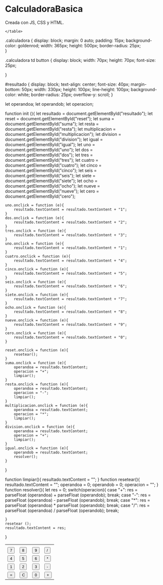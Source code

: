 # CalculadoraBasica
Creada con JS, CSS y HTML.

<!DOCTYPE html>
<html lang="en">
<head>
    <meta charset="UTF-8">
    <meta http-equiv="X-UA-Compatible" content="IE=edge">
    <meta name="viewport" content="width=device-width, initial-scale=1.0">
    <title>Calculadora básica.</title>
    <link rel="stylesheet" href="Calculadora.css">
</head>
<body onload ="init();">
    <table class="calculadora">
        <tr>
            <td colspan="4"><span id="resultado"></span></td>
        </tr>
        <tr>
            <td><button id="siete">7</button></td>
            <td><button id="ocho">8</button></td>
            <td><button id="nueve">9</button></td>
            <td><button id="division">/</button></td>
        </tr>
        <tr>
            <td><button id="cuatro">4</button></td>
            <td><button id="cinco">5</button></td>
            <td><button id="seis">6</button></td>
            <td><button id="multiplicacion">*</button></td>
        </tr>
        <tr>
            <td><button id="uno">1</button></td>
            <td><button id="dos">2</button></td>
            <td><button id="tres">3</button></td>
            <td><button id="resta">-</button></td>
        </tr>
        <tr>
            <td><button id="igual">=</button></td>
            <td><button id="reset">C</button></td>
            <td><button id="cero">0</button></td>
            <td><button id="suma">+</button></td>
        </tr>

    </table>
    
</body>
<script src="Calculadora.js"></script>
</html>

.calculadora {
    display: block;
    margin: 0 auto;
    padding: 15px;
    background-color: goldenrod;
    width: 365px;
    height: 500px;
    border-radius: 25px;    
}

.calculadora td button {
    display: block;
    width: 70px;
    height: 70px;
    font-size: 25px;
    
}

#resultado {
    display: block;
    text-align: center;
    font-size: 40px;
    margin-bottom: 50px;
    width: 330px;
    height: 100px;
    line-height: 100px;
    background-color: white;
    border-radius: 25px;
    overflow-y: scroll;
}

let operandoa;
let operandob;
let operacion;

function init (){
    let resultado = document.getElementById("resultado");
    let reset = document.getElementById("reset");
    let suma = document.getElementById("suma");
    let resta = document.getElementById("resta");
    let multiplicacion = document.getElementById("multiplicacion");
    let division = document.getElementById("division");
    let igual = document.getElementById("igual");
    let uno = document.getElementById("uno");
    let dos = document.getElementById("dos");
    let tres = document.getElementById("tres");
    let cuatro = document.getElementById("cuatro");
    let cinco = document.getElementById("cinco");
    let seis = document.getElementById("seis");
    let siete = document.getElementById("siete");
    let ocho = document.getElementById("ocho");
    let nueve = document.getElementById("nueve");
    let cero = document.getElementById("cero");

    uno.onclick = function (e){
        resultado.textContent = resultado.textContent + "1";
    }
    dos.onclick = function (e){
        resultado.textContent = resultado.textContent + "2";
    }
    tres.onclick = function (e){
        resultado.textContent = resultado.textContent + "3";
    }
    uno.onclick = function (e){
        resultado.textContent = resultado.textContent + "1";
    }
    cuatro.onclick = function (e){
        resultado.textContent = resultado.textContent + "4";
    }
    cinco.onclick = function (e){
        resultado.textContent = resultado.textContent + "5";
    }
    seis.onclick = function (e){
        resultado.textContent = resultado.textContent + "6";
    }
    siete.onclick = function (e){
        resultado.textContent = resultado.textContent + "7";
    }
    ocho.onclick = function (e){
        resultado.textContent = resultado.textContent + "8";
    }
    nueve.onclick = function (e){
        resultado.textContent = resultado.textContent + "9";
    }
    cero.onclick = function (e){
        resultado.textContent = resultado.textContent + "0";
    }

    reset.onclick = function (e){
        resetear();
    }
    suma.onclick = function (e){
        operandoa = resultado.textContent;
        operacion = "+";
        limpiar();
    }
    resta.onclick = function (e){
        operandoa = resultado.textContent;
        operacion = "-";
        limpiar();
    }
    multiplicacion.onclick = function (e){
        operandoa = resultado.textContent;
        operacion = "*";
        limpiar();
    }
    division.onclick = function (e){
        operandoa = resultado.textContent;
        operacion = "+";
        limpiar();
    }
    igual.onclick = function (e){
        operandob = resultado.textContent;
        resolver();
    }
}

function limpiar(){
    resultado.textContent = "";
}
function resetear(){
    resultado.textContent = "";
    operandoa = 0;
    operandob = 0;
    operacion = "";
}
function resolver(){
    let res = 0;
    switch(operacion){
        case "+":
            res = parseFloat (operandoa) + parseFloat (operandob);
            break;
        case "-":
            res = parseFloat (operandoa) - parseFloat (operandob);
            break;
        case "*":
            res = parseFloat (operandoa) * parseFloat (operandob);
            break;
        case "/":
            res = parseFloat (operandoa) / parseFloat (operandob);
            break;

    }
    resetear ();
    resultado.textContent = res;
}
